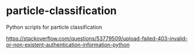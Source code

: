 # particle-classification
Python scripts for particle classification

https://stackoverflow.com/questions/53779509/upload-failed-403-invalid-or-non-existent-authentication-information-python
